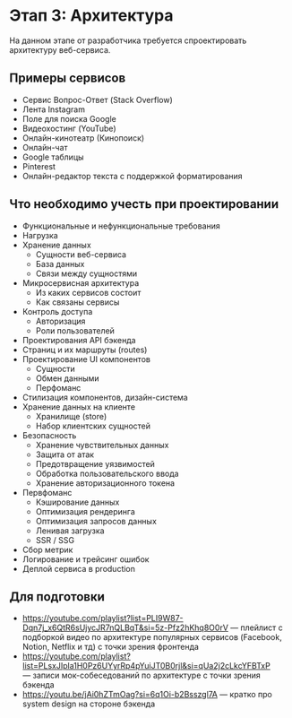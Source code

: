 # Этап 3: Архитектура

На данном этапе от разработчика требуется спроектировать архитектуру веб-сервиса.

## Примеры сервисов

- Сервис Вопрос-Ответ (Stack Overflow)
- Лента Instagram
- Поле для поиска Google
- Видеохостинг (YouTube)
- Онлайн-кинотеатр (Кинопоиск)
- Онлайн-чат
- Google таблицы
- Pinterest
- Онлайн-редактор текста с поддержкой форматирования

## Что необходимо учесть при проектировании

- Функциональные и нефункциональные требования
- Нагрузка
- Хранение данных
  - Сущности веб-сервиса
  - База данных
  - Связи между сущностями
- Микросервисная архитектура
  - Из каких сервисов состоит
  - Как связаны сервисы
- Контроль доступа
  - Авторизация
  - Роли пользователей
- Проектирования API бэкенда
- Страниц и их маршруты (routes)
- Проектирование UI компонентов
  - Сущности
  - Обмен данными
  - Перфоманс
- Стилизация компонентов, дизайн-система
- Хранение данных на клиенте
  - Хранилище (store)
  - Набор клиентских сущностей
- Безопасность
  - Хранение чувствительных данных
  - Защита от атак
  - Предотвращение уязвимостей
  - Обработка пользовательского ввода
  - Хранение авторизационного токена
- Первфоманс
  - Кэширование данных
  - Оптимизация рендеринга
  - Оптимизация запросов данных
  - Ленивая загрузка
  - SSR / SSG
- Сбор метрик
- Логирование и трейсинг ошибок
- Деплой сервиса в production

## Для подготовки

- https://youtube.com/playlist?list=PLI9W87-Dqn7j_x6QtR6sUjycJR7nQLBqT&si=5z-Pfz2hKhq8O0rV — плейлист с подборкой видео по архитектуре популярных сервисов (Facebook, Notion, Netflix и тд) с точки зрения фронтенда
- https://youtube.com/playlist?list=PLsxJIpla1H0Pz6UYyrRp4pYuiJT0B0rjl&si=qUa2j2cLkcYFBTxP — записи мок-собеседований по архитектуре с точки зрения бэкенда
- https://youtu.be/jAi0hZTmOag?si=6q1Oi-b2Bsszgl7A — кратко про system design на стороне бэкенда
